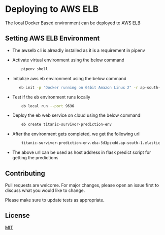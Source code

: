 # Deploying to AWS ELB

The local Docker Based environment can be deployed to AWS ELB

## Setting AWS ELB Environment
- The awselb cli is alreadly installed as it is a requirement in pipenv
  
- Activate virtual environment using the below command
  ```bash
      pipenv shell 
   ```
- Initialize aws eb environment using the below command
   ```bash
      eb init -p "Docker running on 64bit Amazon Linux 2" -r ap-south-1 titanic-survivor-prediction-env
   ```
- Test if the eb environment runs locally
  ```bash
      eb local run --port 9696
   ```
   
- Deploy the eb web service on cloud using the below command
  ```bash
      eb create titanic-survivor-prediction-env
   ```
- After the environment gets completed, we get the following url
  ```bash
      titanic-survivor-prediction-env.eba-5d3pzxdd.ap-south-1.elasticbeanstalk.com
  ```
  
- The  above url can be used as host address in flask predict script for getting the predictions

## Contributing

Pull requests are welcome. For major changes, please open an issue first
to discuss what you would like to change.

Please make sure to update tests as appropriate.

## License

[MIT](https://choosealicense.com/licenses/mit/)